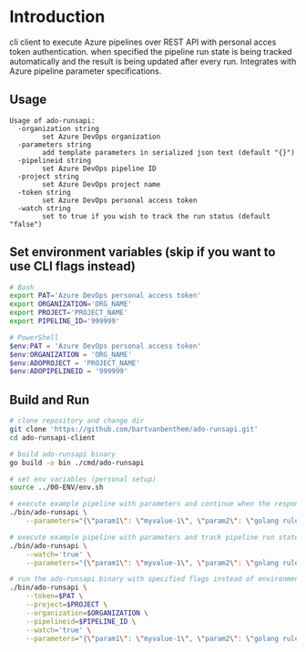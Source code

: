 # Introduction 
cli client to execute Azure pipelines over REST API with personal acces token authentication. when specified the pipeline run state is being tracked automatically and the result is being updated after every run. Integrates with Azure pipeline parameter specifications.

## Usage
```text
Usage of ado-runsapi:
  -organization string
        set Azure DevOps organization
  -parameters string
        add template parameters in serialized json text (default "{}")
  -pipelineid string
        set Azure DevOps pipeline ID
  -project string
        set Azure DevOps project name
  -token string
        set Azure DevOps personal access token
  -watch string
        set to true if you wish to track the run status (default "false")
```

## Set environment variables (skip if you want to use CLI flags instead)
```bash
# Bash
export PAT='Azure DevOps personal access token'
export ORGANIZATION='ORG_NAME'
export PROJECT='PROJECT_NAME'
export PIPELINE_ID='999999'
```

```powershell
# PowerShell
$env:PAT = 'Azure DevOps personal access token'
$env:ORGANIZATION = 'ORG_NAME'
$env:ADOPROJECT = 'PROJECT_NAME'
$env:ADOPIPELINEID = '999999'
```

## Build and Run
```bash
# clone repository and change dir
git clone 'https://github.com/bartvanbenthem/ado-runsapi.git'
cd ado-runsapi-client

# build ado-runsapi binary
go build -o bin ./cmd/ado-runsapi

# set env variables (personal setup)
source ../00-ENV/env.sh

# execute example pipeline with parameters and continue when the response has been received
./bin/ado-runsapi \
    --parameters="{\"param1\": \"myvalue-1\", \"param2\": \"golang rules\"}"

# execute example pipeline with parameters and track pipeline run state
./bin/ado-runsapi \
    --watch='true' \
    --parameters="{\"param1\": \"myvalue-1\", \"param2\": \"golang rules\"}"

# run the ado-runsapi binary with specified flags instead of environment variables
./bin/ado-runsapi \
    --token=$PAT \
    --project=$PROJECT \
    --organization=$ORGANIZATION \
    --pipelineid=$PIPELINE_ID \
    --watch='true' \
    --parameters="{\"param1\": \"myvalue-1\", \"param2\": \"golang rules\"}"

```
